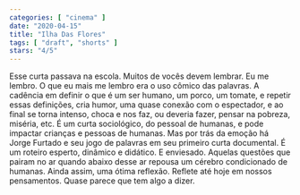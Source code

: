 ```yaml
---
categories: [ "cinema" ]
date: "2020-04-15"
title: "Ilha Das Flores"
tags: [ "draft", "shorts" ]
stars: "4/5"
---
```

Esse curta passava na escola. Muitos de vocês devem lembrar. Eu me lembro. O que eu mais me lembro era o uso cômico das palavras. A cadência em definir o que é um ser humano, um porco, um tomate, e repetir essas definições, cria humor, uma quase conexão com o espectador, e ao final se torna intenso, choca e nos faz, ou deveria fazer, pensar na pobreza, miséria, etc. É um curta sociológico, do pessoal de humanas, e pode impactar crianças e pessoas de humanas. Mas por trás da emoção há Jorge Furtado e seu jogo de palavras em seu primeiro curta documental. É um roteiro esperto, dinâmico e didático. E enviesado. Aquelas questões que pairam no ar quando abaixo desse ar repousa um cérebro condicionado de humanas. Ainda assim, uma ótima reflexão. Reflete até hoje em nossos pensamentos. Quase parece que tem algo a dizer.
